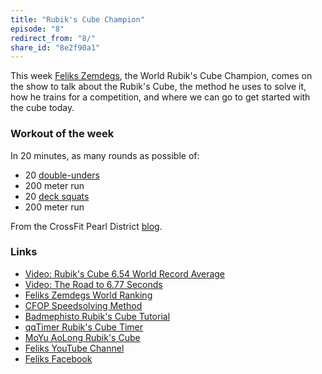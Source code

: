 ```yaml
---
title: "Rubik's Cube Champion"
episode: "8"
redirect_from: "8/"
share_id: "8e2f90a1"
---
```


This week [Feliks Zemdegs](http://chrshnt.com/1tIGm8E), the World Rubik's Cube Champion, comes on the show to talk about the Rubik's Cube, the method he uses to solve it, how he trains for a competition, and where we can go to get started with the cube today.

### Workout of the week

In 20 minutes, as many rounds as possible of:

- 20 [double-unders](http://chrshnt.com/1wnD2EO)
- 200 meter run
- 20 [deck squats](http://chrshnt.com/1usu1Ig)
- 200 meter run

From the CrossFit Pearl District [blog](http://chrshnt.com/1xV0BGB).

### Links

- [Video: Rubik's Cube 6.54 World Record Average](http://chrshnt.com/1m0LA0y)
- [Video: The Road to 6.77 Seconds](http://chrshnt.com/1qOyVyu)
- [Feliks Zemdegs World Ranking](http://chrshnt.com/1tIGm8E)
- [CFOP Speedsolving Method](http://chrshnt.com/cfop-fridrich)
- [Badmephisto Rubik's Cube Tutorial](http://chrshnt.com/1AHc9cH)
- [qqTimer Rubik's Cube Timer](http://chrshnt.com/1qsSpcL)
- [MoYu AoLong Rubik's Cube](http://chrshnt.com/ZjBKNj)
- [Feliks YouTube Channel](http://chrshnt.com/YE5ogj)
- [Feliks Facebook](http://chrshnt.com/1xUMscG)
